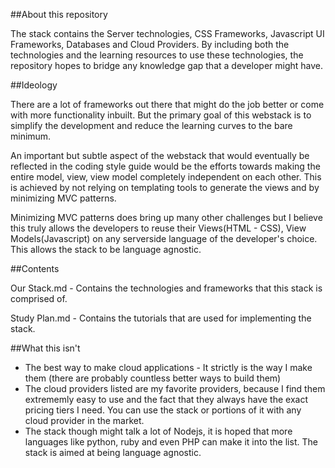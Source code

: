 ##About this repository


The stack contains the Server technologies, CSS Frameworks, Javascript UI Frameworks, Databases and Cloud Providers. By including both the technologies and the learning resources to use these technologies, the repository hopes to bridge any knowledge gap that a developer might have.

##Ideology

There are a lot of frameworks out there that might do the job better or come with more functionality inbuilt. But the primary goal of this webstack is to simplify the development and reduce the learning curves to the bare minimum. 

An important but subtle aspect of the webstack that would eventually be reflected in the coding style guide would be the efforts towards making the entire model, view, view model completely independent on each other. This is achieved by not relying on templating tools to generate the views and by minimizing MVC patterns. 

Minimizing MVC patterns does bring up many other challenges but I believe this truly allows the developers to reuse their Views(HTML - CSS), View Models(Javascript) on any serverside language of the developer's choice. This allows the stack to be language agnostic.

##Contents

Our Stack.md - Contains the technologies and frameworks that this stack is comprised of.

Study Plan.md - Contains the tutorials that are used for implementing the stack.


##What this isn't

- The best way to make cloud applications - It strictly is the way I make them (there are probably countless better ways to build them)
- The cloud providers listed are my favorite providers, because I find them extrememly easy to use and the fact that they always have the exact pricing tiers I need. You can use the stack or portions of it with any cloud provider in the market.
- The stack though might talk a lot of Nodejs, it is hoped that more languages like python, ruby and even PHP can make it into the list. The stack is aimed at being language agnostic.

